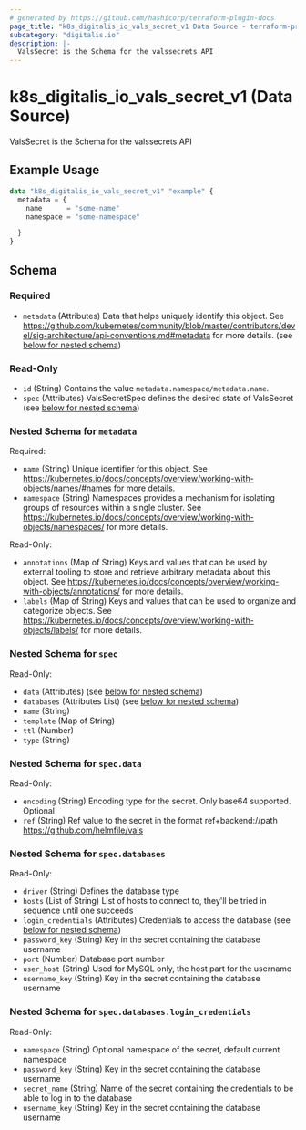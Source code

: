 ```yaml
---
# generated by https://github.com/hashicorp/terraform-plugin-docs
page_title: "k8s_digitalis_io_vals_secret_v1 Data Source - terraform-provider-k8s"
subcategory: "digitalis.io"
description: |-
  ValsSecret is the Schema for the valssecrets API
---
```


# k8s_digitalis_io_vals_secret_v1 (Data Source)

ValsSecret is the Schema for the valssecrets API

## Example Usage

```terraform
data "k8s_digitalis_io_vals_secret_v1" "example" {
  metadata = {
    name      = "some-name"
    namespace = "some-namespace"

  }
}
```

<!-- schema generated by tfplugindocs -->
## Schema

### Required

- `metadata` (Attributes) Data that helps uniquely identify this object. See https://github.com/kubernetes/community/blob/master/contributors/devel/sig-architecture/api-conventions.md#metadata for more details. (see [below for nested schema](#nestedatt--metadata))

### Read-Only

- `id` (String) Contains the value `metadata.namespace/metadata.name`.
- `spec` (Attributes) ValsSecretSpec defines the desired state of ValsSecret (see [below for nested schema](#nestedatt--spec))

<a id="nestedatt--metadata"></a>
### Nested Schema for `metadata`

Required:

- `name` (String) Unique identifier for this object. See https://kubernetes.io/docs/concepts/overview/working-with-objects/names/#names for more details.
- `namespace` (String) Namespaces provides a mechanism for isolating groups of resources within a single cluster. See https://kubernetes.io/docs/concepts/overview/working-with-objects/namespaces/ for more details.

Read-Only:

- `annotations` (Map of String) Keys and values that can be used by external tooling to store and retrieve arbitrary metadata about this object. See https://kubernetes.io/docs/concepts/overview/working-with-objects/annotations/ for more details.
- `labels` (Map of String) Keys and values that can be used to organize and categorize objects. See https://kubernetes.io/docs/concepts/overview/working-with-objects/labels/ for more details.


<a id="nestedatt--spec"></a>
### Nested Schema for `spec`

Read-Only:

- `data` (Attributes) (see [below for nested schema](#nestedatt--spec--data))
- `databases` (Attributes List) (see [below for nested schema](#nestedatt--spec--databases))
- `name` (String)
- `template` (Map of String)
- `ttl` (Number)
- `type` (String)

<a id="nestedatt--spec--data"></a>
### Nested Schema for `spec.data`

Read-Only:

- `encoding` (String) Encoding type for the secret. Only base64 supported. Optional
- `ref` (String) Ref value to the secret in the format ref+backend://path https://github.com/helmfile/vals


<a id="nestedatt--spec--databases"></a>
### Nested Schema for `spec.databases`

Read-Only:

- `driver` (String) Defines the database type
- `hosts` (List of String) List of hosts to connect to, they'll be tried in sequence until one succeeds
- `login_credentials` (Attributes) Credentials to access the database (see [below for nested schema](#nestedatt--spec--databases--login_credentials))
- `password_key` (String) Key in the secret containing the database username
- `port` (Number) Database port number
- `user_host` (String) Used for MySQL only, the host part for the username
- `username_key` (String) Key in the secret containing the database username

<a id="nestedatt--spec--databases--login_credentials"></a>
### Nested Schema for `spec.databases.login_credentials`

Read-Only:

- `namespace` (String) Optional namespace of the secret, default current namespace
- `password_key` (String) Key in the secret containing the database username
- `secret_name` (String) Name of the secret containing the credentials to be able to log in to the database
- `username_key` (String) Key in the secret containing the database username
